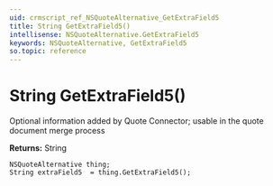 ```yaml
---
uid: crmscript_ref_NSQuoteAlternative_GetExtraField5
title: String GetExtraField5()
intellisense: NSQuoteAlternative.GetExtraField5
keywords: NSQuoteAlternative, GetExtraField5
so.topic: reference
---
```


# String GetExtraField5()

Optional information added by Quote Connector; usable in the quote document merge process

**Returns:** String

```crmscript
NSQuoteAlternative thing;
String extraField5  = thing.GetExtraField5();
```

